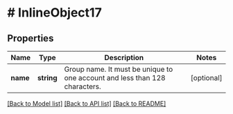 # # InlineObject17

## Properties

Name | Type | Description | Notes
------------ | ------------- | ------------- | -------------
**name** | **string** | Group name. It must be unique to one account and less than 128 characters. | [optional] 

[[Back to Model list]](../../README.md#documentation-for-models) [[Back to API list]](../../README.md#documentation-for-api-endpoints) [[Back to README]](../../README.md)


